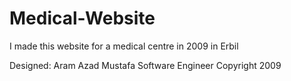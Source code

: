 Medical-Website
===============

I made this website for a medical centre in 2009 in Erbil


Designed: 
Aram Azad Mustafa 
Software Engineer 
Copyright 2009